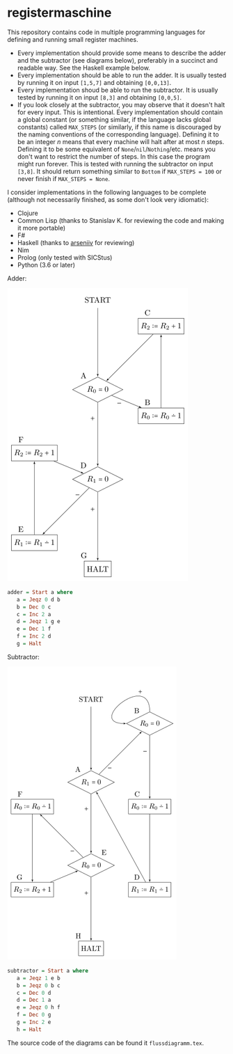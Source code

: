 # registermaschine

This repository contains code in multiple programming languages for defining and running small register machines.

- Every implementation should provide some  means to describe the adder and the subtractor (see diagrams below), preferably in a succinct and readable way. See the Haskell example below.
- Every implementation should be able to run the adder. It is usually tested by running it on input `[1,5,7]` and obtaining `[0,0,13]`.
- Every implementation shoud be able to run the subtractor. It is usually tested by running it on input `[8,3]` and obtaining `[0,0,5]`.
- If you look closely at the subtractor, you may observe that it doesn't halt for every input. This is intentional. Every implementation should contain a global constant (or something similar, if the language lacks global constants) called `MAX_STEPS` (or similarly, if this name is discouraged by the naming conventions of the corresponding language). Defining it to be an integer *n* means that every machine will halt after at most *n* steps. Defining it to be some equivalent of `None`/`nil`/`Nothing`/etc. means you don't want to restrict the number of steps. In this case the program might run forever. This is tested with running the subtractor on input `[3,8]`. It should return something similar to `Bottom` if `MAX_STEPS = 100` or never finish if `MAX_STEPS = None`.

I consider implementations in the following languages to be complete (although not necessarily finished, as some don't look very idiomatic):

- Clojure
- Common Lisp (thanks to Stanislav K. for reviewing the code and making it more portable)
- F#
- Haskell (thanks to [arseniiv](https://github.com/arseniiv) for reviewing)
- Nim
- Prolog (only tested with SICStus)
- Python (3.6 or later)

Adder:

![Adder](adder.png)

```haskell
adder = Start a where
   a = Jeqz 0 d b
   b = Dec 0 c
   c = Inc 2 a
   d = Jeqz 1 g e
   e = Dec 1 f
   f = Inc 2 d
   g = Halt
```

Subtractor:

![Adder](subtractor.png)

```haskell
subtractor = Start a where
   a = Jeqz 1 e b
   b = Jeqz 0 b c
   c = Dec 0 d
   d = Dec 1 a
   e = Jeqz 0 h f
   f = Dec 0 g
   g = Inc 2 e
   h = Halt
```

The source code of the diagrams can be found it `flussdiagramm.tex`.